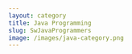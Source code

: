 ```yaml
---
layout: category
title: Java Programming
slug: SwJavaProgrammers
image: /images/java-category.png
---
```

